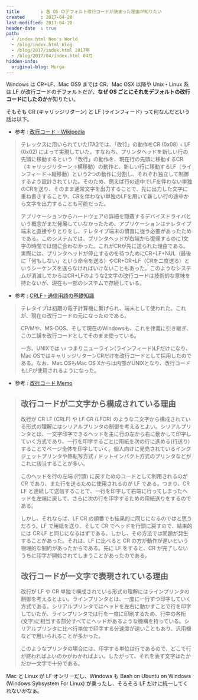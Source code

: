 ```yaml
---
title        : 各 OS のデフォルト改行コードが決まった理由が知りたい
created      : 2017-04-20
last-modified: 2017-04-20
header-date  : true
path:
  - /index.html Neo's World
  - /blog/index.html Blog
  - /blog/2017/index.html 2017年
  - /blog/2017/04/index.html 04月
hidden-info:
  original-blog: Murga
---
```


Windows は CR+LF、Mac OS9 までは CR、Mac OSX 以降や Unix・Linux 系は LF が改行コードのデフォルトだが、**なぜ OS ごとにそれをデフォルトの改行コードにしたのか**が知りたい。

そもそも CR (キャリッジリターン) と LF (ラインフィード) って何なんだという話は以下。

- 参考 : [改行コード - Wikipedia](https://ja.wikipedia.org/wiki/%E6%94%B9%E8%A1%8C%E3%82%B3%E3%83%BC%E3%83%89)

> テレックスに用いられていたITA2では、「改行」の動作をCR (0x08) + LF (0x02) によって実現していた。すなわち、プリンタヘッドを新しい行の先頭に移動するという「改行」の動作を、現在行の先頭に移動するCR（キャリッジリターン→横移動）の動作と、新しい行に移動するLF（ラインフィード→縦移動）という2つの動作に分割し、それぞれ独立して制御するよう設計されていた。そのため、例えば行の途中でLFを伴わない単独のCRを送り、そのまま通常文字を出力することで、先に出力した文字に重ね書きすることや、CRを伴わない単独のLFを用いて新しい行の途中から文字を出力することも可能だった。
> 
> アプリケーションからハードウェアの詳細を隠蔽するデバイスドライバという概念がまだ発展していなかったため、アプリケーションはテレタイプ端末と直接やりとりをし、テレタイプ端末の慣習に従う必要があったためである。このシステムでは、プリンタヘッドが右端から復帰するのに1文字の時間では間に合わなかった。これがCRが先に送られた理由である。実際には、プリンタヘッドが停止するのを待つためにCR+LF+NUL（最後に「何もしない」という命令を送る）やCR+CR+LF（CRを二度送る）というシーケンスを送らなければいけないこともあった。このようなシステムが消滅してからはCR+LFのような2文字の改行コードは技術的な意味を持たないが、現在も一部のシステムで存続している。

- 参考 : [CRLF ‐ 通信用語の基礎知識](http://www.wdic.org/w/WDIC/CRLF)

> テレタイプは初期の電子計算機に繋げられ、端末として使われた。これが、現在の改行コードの元になったのである。
> 
> CP/Mや、MS-DOS、そして現在のWindowsも、これを律義に引き継ぎ、この二組を改行コードとしてそのまま使っている。
> 
> 一方、UNIXでは `\n` つまりニューライン(ラインフィード)LFだけになり、Mac OSではキャリッジリターンCRだけを改行コードとして採用したのである。なお、Mac OSもMac OS Xからは内部がUNIXとなり、改行コードもLFが使用されるようになった。

- 参考 : [改行コード Memo](http://seclan.dll.jp/cccrlf.htm)

> ## 改行コードが二文字から構成されている理由
> 
> 改行が CR LF (CRLF) や LF CR (LFCR) のような二文字から構成されている形式の理解にはシリアルプリンタの制御を考えるとよい。シリアルプリンタとは、一文字印字できるヘッドを主に行の左から右に動かして印字していく方式であり、一行を印字するごとに用紙を次の行に進める(行送り)することでページ全体を印字していく。個人向けに発売されているインクジェットプリンタや熱転写方式 / ドットインパクト方式のプリンタなどがこれに該当することが多い。
> 
> このヘッドを行の左端 (行頭) に戻すためのコードとして利用されるのが CR であり、また行を送るために使用されるのが LF である。つまり、CR LF と連続して送信することで、一行を印字して右端に行ってしまったヘッドを左端に戻して、さらに次の行を印字するための用紙送りをするのである。
> 
> しかし、それならば、LF CR の順番でも結果的に同じになるのではと思うだろう。LF で用紙を送り、そして CR でヘッドを行頭に戻すので、結果的には CR LF と同じになるはずである。しかし、その方法では問題が発生することがあった。それは、LF に比べると CR の方が動作が遅いという物理的な制約があったからである。先に LF をすると、CR が完了しないうちに印字が開始されてしまうことがあったのである。
> 
> ## 改行コードが一文字で表現されている理由
> 
> 改行が LF や CR 単独で構成されている形式の理解にはラインプリンタの制御を考えるとよい。ラインプリンタとは、一度に一行ずつ印字していく方式である。シリアルプリンタではヘッドを左右に動かすことで行を印字していたが、ラインプリンタでは行を一度に印刷するため、行中の各桁(文字)に相当する部分すべてにヘッドがあるような機構を持っている。シリアルプリンタに比べ行単位で印字する分速度が速いこともあり、汎用機などで用いられることが多かった。
> 
> このようなプリンタの場合には、印字する単位は行であるので、どこで行が終わればよいのかがわかればよい。したがって、それを表す文字はたかだか一文字で十分である。

Mac と Linux が LF オンリーだし、Windows も Bash on Ubuntu on Windows (Windows Sybsystem For Linux) が乗ったし、そろそろ LF だけに統一してくれないかなぁ。
